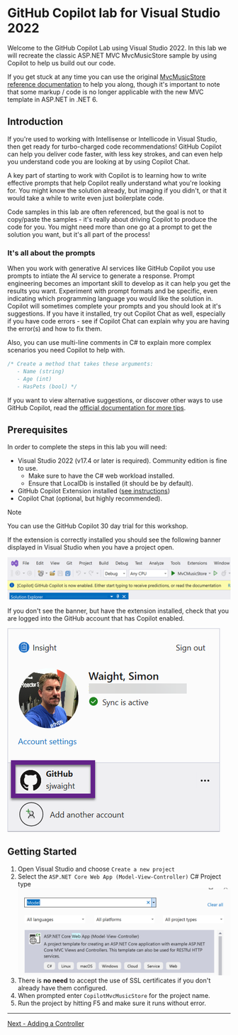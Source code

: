 # GitHub Copilot lab for Visual Studio 2022

Welcome to the GitHub Copilot Lab using Visual Studio 2022. In this lab we will recreate the classic ASP.NET MVC MvcMusicStore sample by using Copilot to help us build out our code.

If you get stuck at any time you can use the original [MvcMusicStore reference documentation](https://learn.microsoft.com/aspnet/mvc/overview/older-versions/mvc-music-store/) to help you along, though it's important to note that some markup / code is no longer applicable with the new MVC template in ASP.NET in .NET 6.

## Introduction

If you're used to working with Intellisense or Intellicode in Visual Studio, then get ready for turbo-charged code recommendations! GitHub Copilot can help you deliver code faster, with less key strokes, and can even help you understand code you are looking at by using Copilot Chat.

A key part of starting to work with Copilot is to learning how to write effective prompts that help Copilot really understand what you're looking for. You might know the solution already, but imaging if you didn't, or that it would take a while to write even just boilerplate code.

Code samples in this lab are often referenced, but the goal is not to copy/paste the samples - it's really about driving Copilot to produce the code for you. You might need more than one go at a prompt to get the solution you want, but it's all part of the process!

### It's all about the prompts

When you work with generative AI services like GitHub Copilot you use prompts to intiate the AI service to generate a response. Prompt engineering becomes an important skill to develop as it can help you get the results you want. Experiment with prompt formats and be specific, even indicating which programming language you would like the solution in. Copilot will sometimes complete your prompts and you should look at it's suggestions. If you have it installed, try out Copilot Chat as well, especially if you have code errors - see if Copilot Chat can explain why you are having the error(s) and how to fix them. 

Also, you can use multi-line comments in C# to explain more complex scenarios you need Copilot to help with.

```csharp
/* Create a method that takes these arguments:
   - Name (string)
   - Age (int)
   - HasPets (bool) */
```

If you want to view alternative suggestions, or discover other ways to use GitHub Copilot, read the [official documentation for more tips](https://docs.github.com/en/copilot/getting-started-with-github-copilot?tool=visualstudio#seeing-your-first-suggestion-1).

## Prerequisites

In order to complete the steps in this lab you will need:

- Visual Studio 2022 (v17.4 or later is required). Community edition is fine to use.
  - Make sure to have the C# web workload installed.
  - Ensure that LocalDb is installed (it should be by default).
- GitHub Copilot Extension installed ([see instructions](https://docs.github.com/en/copilot/getting-started-with-github-copilot?tool=visualstudio))
- Copilot Chat (optional, but highly recommended).

> [!NOTE]
> You can use the GitHub Copilot 30 day trial for this workshop.

If the extension is correctly installed you should see the following banner displayed in Visual Studio when you have a project open.

![Visual Studio displays Copilot banner!](media/2023-09-28_15-20-33.png "Visual Studio displays Copilot banner")

If you don't see the banner, but have the extension installed, check that you are logged into the GitHub account that has Copilot enabled.

![Visual Studio logged into GitHub!](media/2023-09-29_11-41-59.png "Visual Studio logged into GitHub")

## Getting Started

1. Open Visual Studio and choose `Create a new project`
2. Select the `ASP.NET Core Web App (Model-View-Controller)` C# Project type
  ![.NET Project to select!](media/2023-09-28_15-22-10.png ".NET Project to select")
3. There is **no need** to accept the use of SSL certificates if you don't already have them configured.
4. When prompted enter `CopilotMvcMusicStore` for the project name.
5. Run the project by hitting F5 and make sure it runs without error.

-----

[Next - Adding a Controller](01-Step01.md)
